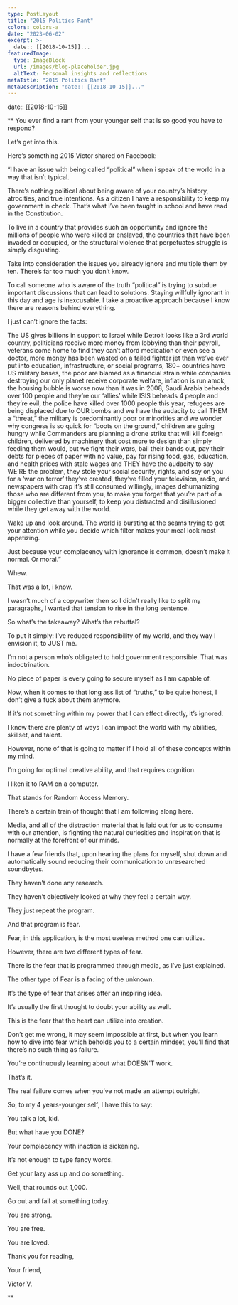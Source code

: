 ```yaml
---
type: PostLayout
title: "2015 Politics Rant"
colors: colors-a
date: "2023-06-02"
excerpt: >-
  date:: [[2018-10-15]]...
featuredImage:
  type: ImageBlock
  url: /images/blog-placeholder.jpg
  altText: Personal insights and reflections
metaTitle: "2015 Politics Rant"
metaDescription: "date:: [[2018-10-15]]..."
---
```

date:: [[2018-10-15]]

**
You ever find a rant from your younger self that is so good you have to respond?

Let’s get into this.

Here’s something 2015 Victor shared on Facebook:

“I have an issue with being called “political” when i speak of the world in a way that isn’t typical.

There’s nothing political about being aware of your country’s history, atrocities, and true intentions. As a citizen I have a responsibility to keep my government in check. That’s what I’ve been taught in school and have read in the Constitution. 

To live in a country that provides such an opportunity and ignore the millions of people who were killed or enslaved, the countries that have been invaded or occupied, or the structural violence that perpetuates struggle is simply disgusting.

Take into consideration the issues you already ignore and multiple them by ten. There’s far too much you don’t know.

To call someone who is aware of the truth “political” is trying to subdue important discussions that can lead to solutions. Staying willfully ignorant in this day and age is inexcusable. I take a proactive approach because I know there are reasons behind everything.

I just can’t ignore the facts:

The US gives billions in support to Israel while Detroit looks like a 3rd world country, politicians receive more money from lobbying than their payroll, veterans come home to find they can’t afford medication or even see a doctor, more money has been wasted on a failed fighter jet than we’ve ever put into education, infrastructure, or social programs, 180+ countries have US military bases, the poor are blamed as a financial strain while companies destroying our only planet receive corporate welfare, inflation is run amok, the housing bubble is worse now than it was in 2008, Saudi Arabia beheads over 100 people and they’re our ‘allies’ while ISIS beheads 4 people and they’re evil, the police have killed over 1000 people this year, refugees are being displaced due to OUR bombs and we have the audacity to call THEM a “threat,” the military is predominantly poor or minorities and we wonder why congress is so quick for “boots on the ground,” children are going hungry while Commanders are planning a drone strike that will kill foreign children, delivered by machinery that cost more to design than simply feeding them would, but we fight their wars, bail their bands out, pay their debts for pieces of paper with no value, pay for rising food, gas, education, and health prices with stale wages and THEY have the audacity to say WE’RE the problem, they stole your social security, rights, and spy on you for a ‘war on terror’ they’ve created, they’ve filled your television, radio, and newspapers with crap it’s still consumed willingly, images dehumanizing those who are different from you, to make you forget that you’re part of a bigger collective than yourself, to keep you distracted and disillusioned while they get away with the world.

Wake up and look around. The world is bursting at the seams trying to get your attention while you decide which filter makes your meal look most appetizing.

Just because your complacency with ignorance is common, doesn’t make it normal. Or moral.”

Whew.

That was a lot, i know.

I wasn’t much of a copywriter then so I didn’t really like to split my paragraphs, I wanted that tension to rise in the long sentence.

So what’s the takeaway? What’s the rebuttal?

To put it simply: I’ve reduced responsibility of my world, and they way I envision it, to JUST me.

I’m not a person who’s obligated to hold government responsible. That was indoctrination.

No piece of paper is every going to secure myself as I am capable of.

Now, when it comes to that long ass list of “truths,” to be quite honest, I don’t give a fuck about them anymore.

If it’s not something within my power that I can effect directly, it’s ignored.

I know there are plenty of ways I can impact the world with my abilities, skillset, and talent.

However, none of that is going to matter if I hold all of these concepts within my mind.

I’m going for optimal creative ability, and that requires cognition.

I liken it to RAM on a computer.

That stands for Random Access Memory.

There’s a certain train of thought that I am following along here.

Media, and all of the distraction material that is laid out for us to consume with our attention, is fighting the natural curiosities and inspiration that is normally at the forefront of our minds.

I have a few friends that, upon hearing the plans for myself, shut down and automatically sound reducing their communication to unresearched soundbytes.

They haven’t done any research.

They haven’t objectively looked at why they feel a certain way.

They just repeat the program.

And that program is fear.

Fear, in this application, is the most useless method one can utilize.

However, there are two different types of fear.

There is the fear that is programmed through media, as I’ve just explained.

The other type of Fear is a facing of the unknown.

It’s the type of fear that arises after an inspiring idea.

It’s usually the first thought to doubt your ability as well.

This is the fear that the heart can utilize into creation.

Don’t get me wrong, it may seem impossible at first, but when you learn how to dive into fear which beholds you to a certain mindset, you’ll find that there’s no such thing as failure.

You’re continuously learning about what DOESN’T work.

That’s it.

The real failure comes when you’ve not made an attempt outright.

So, to my 4 years-younger self, I have this to say:

You talk a lot, kid.

But what have you DONE?

Your complacency with inaction is sickening.

It’s not enough to type fancy words.

Get your lazy ass up and do something.

Well, that rounds out 1,000.

Go out and fail at something today.

You are strong.

You are free.

You are loved.

Thank you for reading,

Your friend,

Victor V.

**